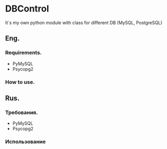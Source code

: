 # DBControl
It`s my own python module with class for different DB (MySQL, PostgreSQL)
## Eng.
### Requirements.
- PyMySQL
- Psycopg2
### How to use.

## Rus.
### Требования.
- PyMySQL
- Psycopg2
### Использование 
